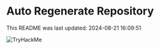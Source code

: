 # Auto Regenerate Repository

This README was last updated: 2024-08-21 16:09:51

 ![TryHackMe](https://tryhackme.com/badge/533634)